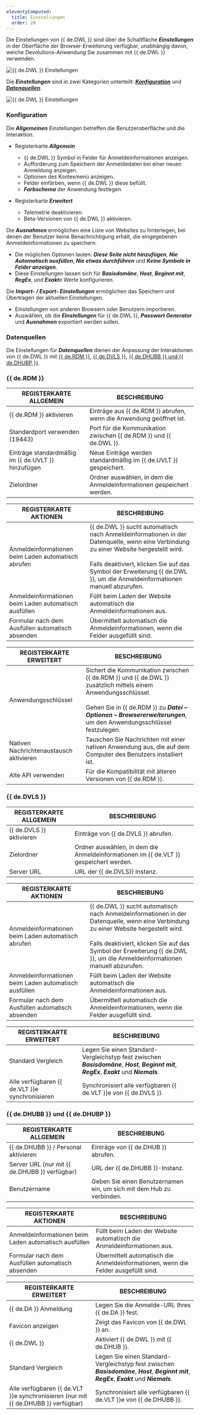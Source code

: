 ```yaml
---
eleventyComputed:
  title: Einstellungen
  order: 20
---
```

Die Einstellungen von {{ de.DWL }} sind über die Schaltfläche ***Einstellungen*** in der Oberfläche der Browser-Erweiterung verfügbar, unabhängig davon, welche Devolutions-Anwendung Sie zusammen mit {{ de.DWL }} verwenden.  

![{{ de.DWL }} Einstellungen](https://webdevolutions.azureedge.net/docs/de/dwl/Dwl2000.png)  

Die ***Einstellungen*** sind in zwei Kategorien unterteilt: <a href="#configuration">***Konfiguration***</a> und <a href="#source">***Datenquellen***</a>.

![{{ de.DWL }} Einstellungen](https://webdevolutions.azureedge.net/docs/de/dwl/Dwl4027.png)

### Konfiguration <a name="configuration"></a>

Die ***Allgemeinen*** Einstellungen betreffen die Benutzeroberfläche und die Interaktion.  

* Registerkarte ***Allgemein***  
	* {{ de.DWL }} Symbol in Felder für Anmeldeinformationen anzeigen.  
	* Aufforderung zum Speichern der Anmeldedaten bei einer neuen Anmeldung anzeigen.  
	* Optionen des Kontexmenü anzeigen.  
	* Felder einfärben, wenn {{ de.DWL }} diese befüllt.  
	* ***Farbschema*** der Anwendung festlegen.  

* Registerkarte ***Erweitert***  
	* Telemetrie deaktivieren.  
	* Beta-Versionen von {{ de.DWL }} aktivieren.  

Die ***Ausnahmen*** ermöglichen eine Liste von Websites zu hinterlegen, bei denen der Benutzer keine Benachrichtigung erhält, die eingegebenen Anmeldeinformationen zu speichern.  

* Die möglichen Optionen lauten: ***Diese Seite nicht hinzufügen***, ***Nie Automatisch ausfüllen***, ***Nie etwas durchführen*** und ***Keine Symbole in Felder anzeigen***.  
* Diese Einstellungen lassen sich für ***Basisdomäne***, ***Host***, ***Beginnt mit***, ***RegEx***, und ***Exakt***e Werte konfigurieren.  

Die ***Import- / Export- Einstellungen*** ermöglichen das Speichern und Übertragen der aktuellen Einstellungen.  

* Einstellungen von anderen Browsern oder Benutzern importieren. 
* Auswählen, ob die ***Einstellungen*** für {{ de.DWL }}, ***Passwort Generator***  und ***Ausnahmen*** exportiert werden sollen.  

### Datenquellen <a name="source"></a>

Die Einstellungen für ***Datenquellen*** dienen der Anpassung der Interaktionen von {{ de.DWL }} mit <a href="#rdm">{{ de.RDM }}</a>, <a href="#server">{{ de.DVLS }}</a>, <a href="#hub">{{ de.DHUBB }} und {{ de.DHUBP }}</a>. 

### {{ de.RDM }} <a name="rdm"></a>

| REGISTERKARTE ALLGEMEIN         | BESCHREIBUNG                                                |
| ------------------------------ | ----------------------------------------------------------- |
| {{ de.RDM }} aktivieren        | Einträge aus {{ de.RDM }} abrufen, wenn die Anwendung geöffnet ist. |
| Standardport verwenden (19443)  | Port für die Kommunikation zwischen {{ de.RDM }} und {{ de.DWL }}. |
| Einträge standardmäßig im {{ de.UVLT }}  hinzufügen | Neue Einträge werden standardmäßig im {{ de.UVLT }} gespeichert. |
| Zielordner                      | Ordner auswählen, in dem die Anmeldeinformationen gespeichert werden. |

| REGISTERKARTE AKTIONEN                                         | BESCHREIBUNG                                                                                                                                                             |
| ------------------------------------------------------------ | ------------------------------------------------------------------------------------------------------------------------------------------------------------------------ |
| Anmeldeinformationen beim Laden automatisch abrufen           | {{ de.DWL }} sucht automatisch nach Anmeldeinformationen in der Datenquelle, wenn eine Verbindung zu einer Website hergestellt wird. <br> <br> Falls deaktiviert, klicken Sie auf das Symbol der Erweiterung {{ de.DWL }}, um die Anmeldeinformationen manuell abzurufen. |
| Anmeldeinformationen beim Laden automatisch ausfüllen         | Füllt beim Laden der Website automatisch die Anmeldeinformationen aus.                                                                                                |
| Formular nach dem Ausfüllen automatisch absenden              | Übermittelt automatisch die Anmeldeinformationen, wenn die Felder ausgefüllt sind.                                                                                     |

| REGISTERKARTE ERWEITERT                | BESCHREIBUNG                                                                                              |
| ----------------------------------- | -------------------------------------------------------------------------------------------------------- |
| Anwendungsschlüssel                  | Sichert die Kommunikation zwischen {{ de.RDM }} und {{ de.DWL }} zusätzlich mittels einem Anwendungsschlüssel. <br> <br> Gehen Sie in {{ de.RDM }} zu ***Datei – Optionen – Browsererweiterungen***, um den Anwendungsschlüssel festzulegen. |
| Nativen Nachrichtenaustausch aktivieren | Tauschen Sie Nachrichten mit einer nativen Anwendung aus, die auf dem Computer des Benutzers installiert ist. |
| Alte API verwenden                   | Für die Kompatibilität mit älteren Versionen von {{ de.RDM }}.                                           |

### {{ de.DVLS }} <a name="server"></a>

| REGISTERKARTE ALLGEMEIN | BESCHREIBUNG                                                |
| ----------------------- | ----------------------------------------------------------- |
| {{ de.DVLS }} aktivieren | Einträge von {{ de.DVLS }} abrufen.                         |
| Zielordner              | Ordner auswählen, in dem die Anmeldeinformationen im {{ de.VLT }} gespeichert werden. |
| Server URL              | URL der {{ de.DVLS}} Instanz.                               |

| REGISTERKARTE AKTIONEN                                         | BESCHREIBUNG                                                                                             |
| ------------------------------------------------------------ | -------------------------------------------------------------------------------------------------------- |
| Anmeldeinformationen beim Laden automatisch abrufen           | {{ de.DWL }} sucht automatisch nach Anmeldeinformationen in der Datenquelle, wenn eine Verbindung zu einer Website hergestellt wird. <br> <br> Falls deaktiviert, klicken Sie auf das Symbol der Erweiterung {{ de.DWL }}, um die Anmeldeinformationen manuell abzurufen. |
| Anmeldeinformationen beim Laden automatisch ausfüllen         | Füllt beim Laden der Website automatisch die Anmeldeinformationen aus.                                  |
| Formular nach dem Ausfüllen automatisch absenden              | Übermittelt automatisch die Anmeldeinformationen, wenn die Felder ausgefüllt sind.                     |

| REGISTERKARTE ERWEITERT | BESCHREIBUNG                                                                                          |
| ----------------------- | ----------------------------------------------------------------------------------------------------- |
| Standard Vergleich     | Legen Sie einen Standard-Vergleichstyp fest zwischen ***Basisdomäne***, ***Host***, ***Beginnt mit***, ***RegEx***, ***Exakt*** und ***Niemals***. |
| Alle verfügbaren {{ de.VLT }}e synchronisieren | Synchronisiert alle verfügbaren {{ de.VLT }}e von {{ de.DVLS }}.                                      |

### {{ de.DHUBB }} und {{ de.DHUBP }} <a name="hub"></a>

| REGISTERKARTE ALLGEMEIN              | BESCHREIBUNG                                               |
| ---------------------------------- | ---------------------------------------------------------- |
| {{ de.DHUBB }} / Personal aktivieren | Einträge von {{ de.DHUB }} abrufen.                        |
| Server URL (nur mit {{ de.DHUBB }} verfügbar) | URL der {{ de.DHUBB }}-Instanz.                           |
| Benutzername                        | Geben Sie einen Benutzernamen ein, um sich mit dem Hub zu verbinden. |

| REGISTERKARTE AKTIONEN                       | BESCHREIBUNG                                                       |
| ------------------------------------------ | ------------------------------------------------------------------ |
| Anmeldeinformationen beim Laden automatisch ausfüllen | Füllt beim Laden der Website automatisch die Anmeldeinformationen aus. |
| Formular nach dem Ausfüllen automatisch absenden | Übermittelt automatisch die Anmeldeinformationen, wenn die Felder ausgefüllt sind. |

| REGISTERKARTE ERWEITERT                      | BESCHREIBUNG                                                       |
| ------------------------------------------ | ------------------------------------------------------------------ |
| {{ de.DA }} Anmeldung                       | Legen Sie die Anmelde-URL Ihres {{ de.DA }} fest.                  |
| Favicon anzeigen                           | Zeigt das Favicon von {{ de.DWL }} an.                             |
| {{ de.DWL }}                               | Aktiviert {{ de.DWL }} mit {{ de.DHUB }}.                          |
| Standard Vergleich                         | Legen Sie einen Standard-Vergleichstyp fest zwischen ***Basisdomäne***, ***Host***, ***Beginnt mit***, ***RegEx***, ***Exakt*** und ***Niemals***. |
| Alle verfügbaren {{ de.VLT }}e synchronisieren (nur mit {{ de.DHUBB }} verfügbar) | Synchronisiert alle verfügbaren {{ de.VLT }}e von {{ de.DHUBB }}. |
